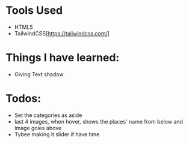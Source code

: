 # Tools Used

- HTML5
- TailwindCSS[https://tailwindcss.com/]


# Things I have learned:
- Giving Text shadow


# Todos:
- Set the categories as aside
- last 4 images, when hover, shows the places' name from below and image goies above
- Tybee making it slider if have time

